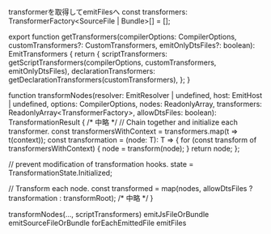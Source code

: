 transformerを取得してemitFilesへ
const transformers: TransformerFactory<SourceFile | Bundle>[] = [];

export function getTransformers(compilerOptions: CompilerOptions, customTransformers?: CustomTransformers, emitOnlyDtsFiles?: boolean): EmitTransformers {
    return {
        scriptTransformers: getScriptTransformers(compilerOptions, customTransformers, emitOnlyDtsFiles),
        declarationTransformers: getDeclarationTransformers(customTransformers),
    };
}

function transformNodes<T extends Node>(resolver: EmitResolver | undefined, host: EmitHost | undefined, options: CompilerOptions, nodes: ReadonlyArray<T>, transformers: ReadonlyArray<TransformerFactory<T>>, allowDtsFiles: boolean): TransformationResult<T> {
/* 中略 */
  // Chain together and initialize each transformer.
  const transformersWithContext = transformers.map(t => t(context));
  const transformation = (node: T): T => {
      for (const transform of transformersWithContext) {
          node = transform(node);
      }
      return node;
  };

  // prevent modification of transformation hooks.
  state = TransformationState.Initialized;

  // Transform each node.
  const transformed = map(nodes, allowDtsFiles ? transformation : transformRoot);
/* 中略 */
}

transformNodes(..., scriptTransformers)
emitJsFileOrBundle
emitSourceFileOrBundle
forEachEmittedFile
emitFiles